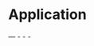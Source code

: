 # Application
<UP2113252> — <Skipper1404>
<UP2120601> - <UP2120601>
<up2108860> - <fnewton3>
<UP2157231> - <eyyster>
